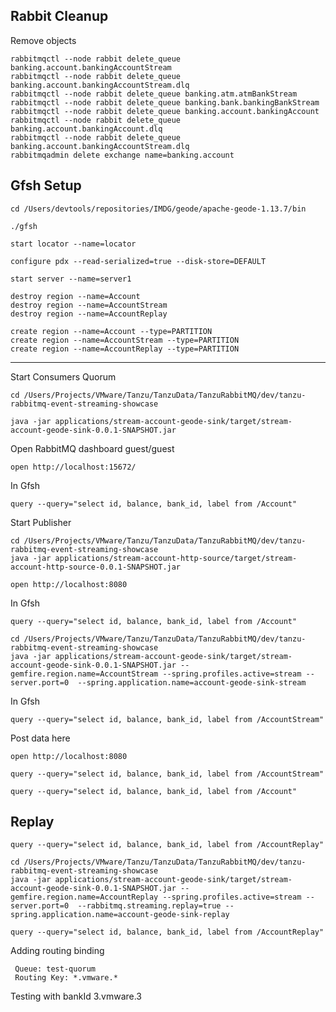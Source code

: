 
## Rabbit Cleanup 

Remove objects


```shell
rabbitmqctl --node rabbit delete_queue banking.account.bankingAccountStream
rabbitmqctl --node rabbit delete_queue banking.account.bankingAccountStream.dlq
rabbitmqctl --node rabbit delete_queue banking.atm.atmBankStream
rabbitmqctl --node rabbit delete_queue banking.bank.bankingBankStream
rabbitmqctl --node rabbit delete_queue banking.account.bankingAccount
rabbitmqctl --node rabbit delete_queue banking.account.bankingAccount.dlq
rabbitmqctl --node rabbit delete_queue banking.account.bankingAccountStream.dlq
rabbitmqadmin delete exchange name=banking.account

```

## Gfsh Setup 

```shell
cd /Users/devtools/repositories/IMDG/geode/apache-geode-1.13.7/bin
```

```shell
./gfsh 
```

```shell
start locator --name=locator
```

```shell
configure pdx --read-serialized=true --disk-store=DEFAULT
```

```shell
start server --name=server1
```

```shell
destroy region --name=Account
destroy region --name=AccountStream
destroy region --name=AccountReplay
```

```shell
create region --name=Account --type=PARTITION
create region --name=AccountStream --type=PARTITION
create region --name=AccountReplay --type=PARTITION
```

-------------------


Start Consumers Quorum

```shell
cd /Users/Projects/VMware/Tanzu/TanzuData/TanzuRabbitMQ/dev/tanzu-rabbitmq-event-streaming-showcase
```
```shell
java -jar applications/stream-account-geode-sink/target/stream-account-geode-sink-0.0.1-SNAPSHOT.jar
```

Open RabbitMQ dashboard guest/guest
```shell
open http://localhost:15672/
```


In Gfsh

```shell
query --query="select id, balance, bank_id, label from /Account"
```

Start Publisher

```shell
cd /Users/Projects/VMware/Tanzu/TanzuData/TanzuRabbitMQ/dev/tanzu-rabbitmq-event-streaming-showcase
java -jar applications/stream-account-http-source/target/stream-account-http-source-0.0.1-SNAPSHOT.jar
```


```shell
open http://localhost:8080
```


In Gfsh 

```shell
query --query="select id, balance, bank_id, label from /Account"
```



```shell
cd /Users/Projects/VMware/Tanzu/TanzuData/TanzuRabbitMQ/dev/tanzu-rabbitmq-event-streaming-showcase
java -jar applications/stream-account-geode-sink/target/stream-account-geode-sink-0.0.1-SNAPSHOT.jar --gemfire.region.name=AccountStream --spring.profiles.active=stream --server.port=0  --spring.application.name=account-geode-sink-stream
```

In Gfsh

```shell
query --query="select id, balance, bank_id, label from /AccountStream"
```


Post data here

```shell
open http://localhost:8080
```


```shell
query --query="select id, balance, bank_id, label from /AccountStream"
```


```shell
query --query="select id, balance, bank_id, label from /Account"
```



## Replay

```shell
query --query="select id, balance, bank_id, label from /AccountReplay"
```

```shell
cd /Users/Projects/VMware/Tanzu/TanzuData/TanzuRabbitMQ/dev/tanzu-rabbitmq-event-streaming-showcase
java -jar applications/stream-account-geode-sink/target/stream-account-geode-sink-0.0.1-SNAPSHOT.jar --gemfire.region.name=AccountReplay --spring.profiles.active=stream --server.port=0  --rabbitmq.streaming.replay=true --spring.application.name=account-geode-sink-replay
```


```shell
query --query="select id, balance, bank_id, label from /AccountReplay"
```


Adding routing binding

```
 Queue: test-quorum
 Routing Key: *.vmware.*	
```

Testing with bankId 3.vmware.3